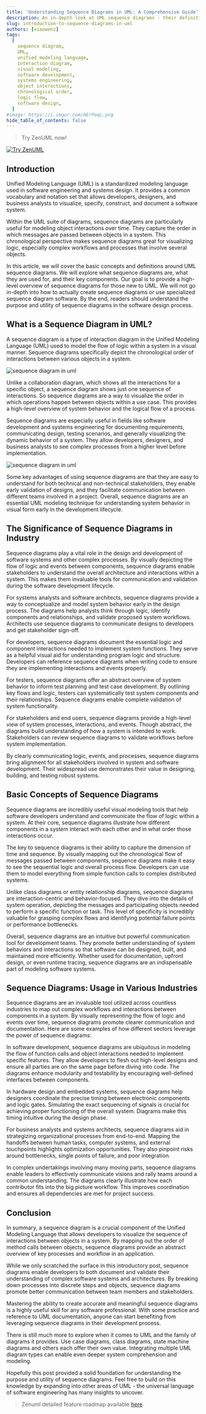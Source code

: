 ```yaml
---
title: 'Understanding Sequence Diagrams in UML: A Comprehensive Guide'
description: An in-depth look at UML sequence diagrams - their definition, significance, basic concepts, real-world usage across industries, and conclusion on their importance for software modeling.
slug: introduction-to-sequence-diagrams-in-uml
authors: [xiaowenz]
tags:
  [
    sequence diagram,
    UML,
    unified modeling language,
    interaction diagram,
    visual modeling,
    software development,
    systems engineering,
    object interactions,
    chronological order,
    logic flow,
    software design,
  ]
#image: https://i.imgur.com/mErPwqL.png
hide_table_of_contents: false
---
```


> Try ZenUML now!

[![Try ZenUML](../../static/img/og-image.png)](https://app.zenuml.com)

## Introduction

Unified Modeling Language (UML) is a standardized modeling language used in software engineering and systems design. It provides a common vocabulary and notation set that allows developers, designers, and business analysts to visualize, specify, construct, and document a software system.

Within the UML suite of diagrams, sequence diagrams are particularly useful for modeling object interactions over time. They capture the order in which messages are passed between objects in a system. This chronological perspective makes sequence diagrams great for visualizing logic, especially complex workflows and processes that involve several objects.

In this article, we will cover the basic concepts and definitions around UML sequence diagrams. We will explore what sequence diagrams are, what they are used for, and their key components. Our goal is to provide a high-level overview of sequence diagrams for those new to UML. We will not go in-depth into how to actually create sequence diagrams or use specialized sequence diagram software. By the end, readers should understand the purpose and utility of sequence diagrams in the software design process.

## What is a Sequence Diagram in UML?

A sequence diagram is a type of interaction diagram in the Unified Modeling Language (UML) used to model the flow of logic within a system in a visual manner. Sequence diagrams specifically depict the chronological order of interactions between various objects in a system.

![sequence diagram in uml](../../static/img/docs/tutorials/01-sequence-diagram-in-uml-diagram-hierarchy.webp)

Unlike a collaboration diagram, which shows all the interactions for a specific object, a sequence diagram shows just one sequence of interactions. So sequence diagrams are a way to visualize the order in which operations happen between objects within a use case. This provides a high-level overview of system behavior and the logical flow of a process.

Sequence diagrams are especially useful in fields like software development and systems engineering for documenting requirements, communicating design, testing scenarios, and generally visualizing the dynamic behavior of a system. They allow developers, designers, and business analysts to see complex processes from a higher level before implementation.

![sequence diagram in uml](../../static/img/docs/tutorials/01-sequence-diagram-in-uml-diagram-hierarchy.webp)

Some key advantages of using sequence diagrams are that they are easy to understand for both technical and non-technical stakeholders, they enable early validation of designs, and they facilitate communication between different teams involved in a project. Overall, sequence diagrams are an essential UML modeling technique for understanding system behavior in visual form early in the development lifecycle.

## The Significance of Sequence Diagrams in Industry

Sequence diagrams play a vital role in the design and development of software systems and other complex processes. By visually depicting the flow of logic and events between components, sequence diagrams enable stakeholders to understand the overall architecture and interactions within a system. This makes them invaluable tools for communication and validation during the software development lifecycle.

For systems analysts and software architects, sequence diagrams provide a way to conceptualize and model system behavior early in the design process. The diagrams help analysts think through logic, identify components and relationships, and validate proposed system workflows. Architects use sequence diagrams to communicate designs to developers and get stakeholder sign-off.

For developers, sequence diagrams document the essential logic and component interactions needed to implement system functions. They serve as a helpful visual aid for understanding program logic and structure. Developers can reference sequence diagrams when writing code to ensure they are implementing interactions and events properly.

For testers, sequence diagrams offer an abstract overview of system behavior to inform test planning and test case development. By outlining key flows and logic, testers can systematically test system components and their relationships. Sequence diagrams enable complete validation of system functionality.

For stakeholders and end users, sequence diagrams provide a high-level view of system processes, interactions, and events. Though abstract, the diagrams build understanding of how a system is intended to work. Stakeholders can review sequence diagrams to validate workflows before system implementation.

By clearly communicating logic, events, and processes, sequence diagrams bring alignment for all stakeholders involved in system and software development. Their widespread use demonstrates their value in designing, building, and testing robust systems.

## Basic Concepts of Sequence Diagrams

Sequence diagrams are incredibly useful visual modeling tools that help software developers understand and communicate the flow of logic within a system. At their core, sequence diagrams illustrate how different components in a system interact with each other and in what order those interactions occur.

The key to sequence diagrams is their ability to capture the dimension of time and sequence. By visually mapping out the chronological flow of messages passed between components, sequence diagrams make it easy to see the sequential logic and overall process flow. Developers can use them to model everything from simple function calls to complex distributed systems.

Unlike class diagrams or entity relationship diagrams, sequence diagrams are interaction-centric and behavior-focused. They dive into the details of system operation, depicting the messages and participating objects needed to perform a specific function or task. This level of specificity is incredibly valuable for grasping complex flows and identifying potential failure points or performance bottlenecks.

Overall, sequence diagrams are an intuitive but powerful communication tool for development teams. They promote better understanding of system behaviors and interactions so that software can be designed, built, and maintained more efficiently. Whether used for documentation, upfront design, or even runtime tracing, sequence diagrams are an indispensable part of modeling software systems.

## Sequence Diagrams: Usage in Various Industries

Sequence diagrams are an invaluable tool utilized across countless industries to map out complex workflows and interactions between components in a system. By visually representing the flow of logic and events over time, sequence diagrams promote clearer communication and documentation. Here are some examples of how different sectors leverage the power of sequence diagrams:

In software development, sequence diagrams are ubiquitous in modeling the flow of function calls and object interactions needed to implement specific features. They allow developers to flesh out high-level designs and ensure all parties are on the same page before diving into code. The diagrams enhance modularity and testability by encouraging well-defined interfaces between components.

In hardware design and embedded systems, sequence diagrams help designers coordinate the precise timing between electronic components and logic gates. Simulating the exact sequencing of signals is crucial for achieving proper functioning of the overall system. Diagrams make this timing intuitive during the design phase.

For business analysts and systems architects, sequence diagrams aid in strategizing organizational processes from end-to-end. Mapping the handoffs between human tasks, computer systems, and external touchpoints highlights optimization opportunities. They also pinpoint risks around bottlenecks, single points of failure, and poor integration.

In complex undertakings involving many moving parts, sequence diagrams enable leaders to effectively communicate visions and rally teams around a common understanding. The diagrams clearly illustrate how each contributor fits into the big picture workflow. This improves coordination and ensures all dependencies are met for project success.

## Conclusion

In summary, a sequence diagram is a crucial component of the Unified Modeling Language that allows developers to visualize the sequence of interactions between objects in a system. By mapping out the order of method calls between objects, sequence diagrams provide an abstract overview of key processes and workflow in an application.

While we only scratched the surface in this introductory post, sequence diagrams enable developers to both document and validate their understanding of complex software systems and architectures. By breaking down processes into discrete steps and objects, sequence diagrams promote better communication between team members and stakeholders.

Mastering the ability to create accurate and meaningful sequence diagrams is a highly useful skill for any software professional. With some practice and reference to UML documentation, anyone can start benefiting from leveraging sequence diagrams in their development process.

There is still much more to explore when it comes to UML and the family of diagrams it provides. Use case diagrams, class diagrams, state machine diagrams and others each offer their own value. Integrating multiple UML diagram types can enable even deeper system comprehension and modeling.

Hopefully this post provided a solid foundation for understanding the purpose and utility of sequence diagrams. Feel free to build on this knowledge by expanding into other areas of UML - the universal language of software engineering has many insights to uncover.

> Zenuml detailed feature roadmap available [here](/roadmap).
